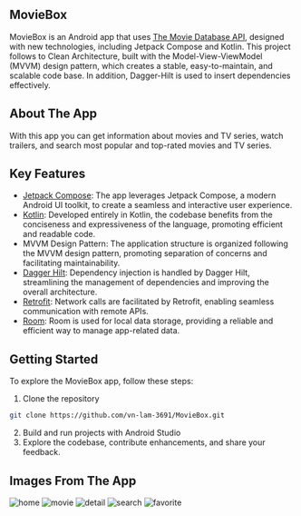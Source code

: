 ## MovieBox

MovieBox is an Android app that uses [The Movie Database API](https://www.themoviedb.org/), designed with new technologies, including Jetpack Compose and Kotlin. This project follows to Clean Architecture, built with the Model-View-ViewModel (MVVM) design pattern, which creates a stable, easy-to-maintain, and scalable code base. In addition, Dagger-Hilt is used to insert dependencies effectively.

## About The App

With this app you can get information about movies and TV series, watch 
trailers, and search most popular and top-rated movies and TV series.

## Key Features
- [Jetpack Compose](https://developer.android.com/develop/ui/compose): The app leverages Jetpack Compose, a modern Android UI toolkit, to create a seamless and interactive user experience.
- [Kotlin](https://kotlinlang.org/docs/android-overview.html): Developed entirely in Kotlin, the codebase benefits from the conciseness and expressiveness of the language, promoting efficient and readable code.
- MVVM Design Pattern: The application structure is organized following the MVVM design pattern, promoting separation of concerns and facilitating maintainability.
- [Dagger Hilt](https://dagger.dev/hilt/): Dependency injection is handled by Dagger Hilt, streamlining the management of dependencies and improving the overall architecture.
- [Retrofit](https://square.github.io/retrofit/): Network calls are facilitated by Retrofit, enabling seamless communication with remote APIs.
- [Room](https://developer.android.com/training/data-storage/room): Room is used for local data storage, providing a reliable and efficient way to manage app-related data.

## Getting Started
To explore the MovieBox app, follow these steps:

1. Clone the repository
```bash
git clone https://github.com/vn-lam-3691/MovieBox.git
```
2. Build and run projects with Android Studio
3. Explore the codebase, contribute enhancements, and share your feedback.

## Images From The App

![home](https://github.com/vn-lam-3691/MovieBox/assets/82721887/d7e35ee5-3014-4f5e-9ea8-62c4631d7a2d) 
![movie](https://github.com/vn-lam-3691/MovieBox/assets/82721887/01a6e11d-0761-422e-8577-e6bd0129daa2)
![detail](https://github.com/vn-lam-3691/MovieBox/assets/82721887/59347073-25f2-4a8b-8896-9f6c3f8005be)
![search](https://github.com/vn-lam-3691/MovieBox/assets/82721887/1c2afb8c-6f2c-4057-adb0-80b790d69204)
![favorite](https://github.com/vn-lam-3691/MovieBox/assets/82721887/bc939161-38ae-448b-9cd5-639aa459eecb)
